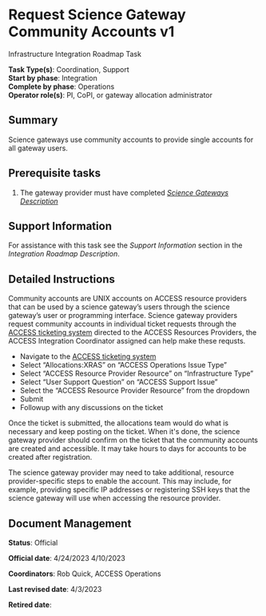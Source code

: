 # Request Science Gateway Community Accounts v1

Infrastructure Integration Roadmap Task

**Task Type(s)**: Coordination, Support  
**Start by phase**: Integration  
**Complete by phase**: Operations  
**Operator role(s)**: PI, CoPI, or gateway allocation administrator

## Summary

Science gateways use community accounts to provide single accounts for all gateway users.

## Prerequisite tasks

1.  The gateway provider must have completed [*Science Gateways Description*](Science_Gateway_Description_v1.md)

## Support Information

For assistance with this task see the *Support Information* section in the *Integration Roadmap Description*.

## Detailed Instructions

Community accounts are UNIX accounts on ACCESS resource providers that can be used by a science gateway’s users through
the science gateway’s user or programming interface. Science gateway providers request community accounts in individual 
ticket requests through the [ACCESS ticketing system](https://access-ci.atlassian.net/servicedesk/customer/portal/2) 
directed to the ACCESS Resources Providers, the ACCESS Integration Coordinator assigned can help make these requsts.
- Navigate to the [ACCESS ticketing system](https://access-ci.atlassian.net/servicedesk/customer/portal/2) 
- Select “Allocations:XRAS” on “ACCESS Operations Issue Type”
- Select “ACCESS Resource Provider Resource” on “Infrastructure Type”
- Select “User Support Question” on “ACCESS Support Issue”
- Select the “ACCESS Resource Provider Resource” from the dropdown
- Submit
- Followup with any discussions on the ticket

Once the ticket is submitted, the allocations team would do what is necessary and keep posting on the ticket. When it's done, 
the science gateway provider should confirm on the ticket that the community accounts are created and accessible. It may 
take hours to days for accounts to be created after registration.

The science gateway provider may need to take additional, resource provider-specific steps to enable the account. This 
may include, for example, providing specific IP addresses or registering SSH keys that the science gateway will use when 
accessing the resource provider.

## Document Management

**Status**: Official

**Official date**: 4/24/2023 4/10/2023

**Coordinators**: Rob Quick, ACCESS Operations

**Last revised date**: 4/3/2023

**Retired date**:
